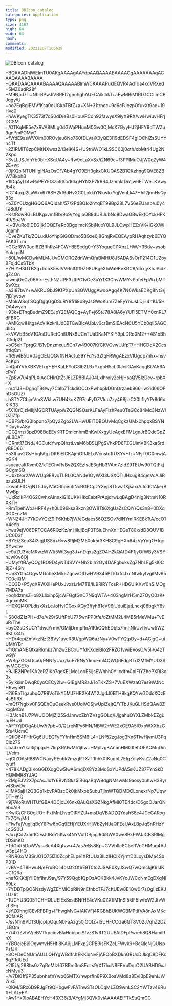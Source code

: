 ```yaml
---
title: DBIcon_catalog
categories: Application
type: png
size: 4167
high: 64
wide: 64
hash: 
comments: 
modified: 20221107T105629
---
```

![DBIcon_catalog][1]

[1]: data:image/png;base64,iVBORw0KGgoAAAANSUhEUgAAAEAAAABACAYAAAHdbkFIAAAABGdBTUEAALGPC/xh
+BQAAADhlWElmTU0AKgAAAAgAAYdpAAQAAAABAAAAGgAAAAAAAqACAAQAAAABAAAA
+QKADAAQAAAABAAAAQAAAAABlmWCKAAAPuklEQVR4Ad1ba4xdVRXed+5MZ6adR28f
+M9NpJ7TUNhrBPwJiVBREI2gnohghAUECAiklhkT+aEwMBiM1RLGCCiImCBJqgy/U
+oo2EqBglEMVfKsa0oUGkpTBtZ+a+XN+31trncc+9c6cPJezpOfuxXt9ae+19Hvc0
+hAVKyegTK3573f7qS0dD/eBs0Hou/PCdn93fawysX9lyX9RX/vwHwiuvHFrjDCSM
+/OTKqME5e7xRVA8MLg0dGWaPHunM0Gw0OjMsX7GyyHJ2jHFY9dTWZu3gnPmPOMyG
+fVfdE9asWVOim00ROvjeu6No760fDLVajX0yQE3l19dEDSF4gIOChIZsSUYYh4Tf
+2ZIRMiT8zpCMtNXwsz2/I3eiK4S+lU9tnW/O1kL9SC00j0oth/cbMt44Ug2N2Xpo
+3vLLJSJdhYb0bI+XSqUA4y+ffw9oLaXvSx/i2N69e+f3PPlMuOJjW0qZyW42E+wt
+0jKQpiNTUNIIgiNAzOsCF/Ab4gYO9EH3gkxCKUQAS2B1QKzhng9QVE8ZBW7BkbhB
+1lDqAyLbtwRxPEYEt3z59tCo16kgHYNXP7lr9R4JznmktDn1jw6ETWe+KVwy/b4k
+IG14uxp2LaWxx676SH2kf6dHvXG0LokkiYNkwkxYgjVenLk47Hhil2jnnHsQy83x
+oZ0Y0UzgHGQQ6AQIdah/57/2Pd8QIo2nYqBT99Bp28L7V56eEUanb/u0y4TJ8dUY
+KstRcwRGLBUKgxvmfBb/9o9/YoglpQB9dUBJubNo8DwaGBwEkfOYckHFK49/SoJW
+l+BVuRo9iDEGIjk1OQEFeRc0BgqimcKSbjNuoY0L9JLOwpHEZxVK+iGkXWiJgamh
+CveZKuTk/ZQLudUoYhpGiGQDmo5BGxe6j8GmjRvEQEAypRHAqhzyb6EYQFAK3T+m
+GGzf8W0ooI8ZBRhRz4FGW+BEScdg0+Y3YogueCI1XnzLHW/+3Bdv+ysobYukzprN
+60L/wMCDwkMLMJUvGMORQZdnWmQfaBMHU8J5ADA6vOrP214O1UZoyBFqjdCsSTbX
+ZHlYH3UTB2g+lm5X5eJVVRnIQtf9Z98UBgeXhWa9PvXRC8/d5xjyXhJAidkgZ4On
+iwmjOoCz06AIrnEsthNZUPF3zltPC1vOe3uYr1X3ChvWMYvPofetFpW+bMTSwXcz
+a3I87bvY+wAKRUGbJ9KfPXpUh3GWUggAwqoAgq4K7N0WkaEDKg8Nt3/j7jB1yvow
+MbkWSqLSQgDggGgDSuRY8fi1i8oByJsGWoKum7ZeEyYmJsLDj+4h1U/5HOA4wyah
+93k+ETngBudmZ9EEJpY2EfAQCg+AyF+j6StJ78A8iA6yYUFl5ETMY0xnRL7dFBRG
+AMKqwIHitgaAcVIKzk4lJd0BT8wBlcAUbLv6crBmSiEAcNCU5YCb0qlI5AGCdlDb
+kVAVbB5oV1OAsDURetGhilUNx8UCnTUaDKaNYKIY9pLDRd0M2++4S1bBhjC5dp2L
+oC5ehlTprgGI/B1vDnzmxuu5Cn7w49007KfCKVCvwUJfpT7+HHCDdX2CcsXtIqCm
+fR9wIB5UV0agOElJQGvfNHAc1u59YFdYs3ZtqFRWgAEzxVIUgdp7nhx+hsvPcKph
+nQpIYVhXBXVEIxgHEHKaLEYuG3lb2LBxYxgbH5cL0lJciiOAyKaqqBt7A56AcPvY
+Zp8w7u4qPLXiAoCHIrQtZtJ6LZR8BIAJ04LxIhroiy2eHjHsaQV5IzDev+rpbX+X
+m41J3HDghqTBGwy7Calb7TckdiOCGxPwhbpkDGhOrzaeb966+w2id06OFhD5OUZ/
+hSTYZCbjmVmSWkLw7UH4kqKZR7ruFyDZVIuu7zy468jIaCX0L1lyYPr8d6xKiK33
+fX1CrOjzMIIjMGCRTUAypWZQGNSOsrKLFaAyFlzhPeu0TeGCc84Mc3NzWIOZlZfp
+CBFS/brG3Iopono7pQy2Zgo2LWHwUElTDBOUvMqCgkzUMx0hpqxBSYNYDpybvA8y
+CG2rnz/3pzD98BdEEyKRTDmicnhmBnKwiXxgyUeAgxEFMLgnJrBQdcGpZyiLBDAT
+CRmt17ENdJ4CCutcYwpQIhztLvaM6bBSLjPgSVhkPD8FZGUimVBK3ka6rdyBEO66
+53thav2GsHbqFAgzDK6lEICKAjmORJELdVcnstdffUXYvHlz+NFjT0C0mwjAbGK4
+sucaeaKRvm02/kTEGhvRvBy2QXEzIsJE3gHb3VAm7zIdZ9TEUw90TQtFkjGCgm6Q
+Ubxt9or2AWWUq9ERvqTLRL0QANde1OyWXI3USXQTIJHcug84qetVoAJiRbxuSULH
+kwbhFlC7gNT5JbyIVaCRhaeuhNcBGPCpzYXep8T5wafXjsaxrAJod0tAkerBMwBp
+UxRoikP4O62CwhxAInnxiGI6UKKHkcEabtPrApjdrwLqBAgD4nig3NtmN10RXKTH
+RmTpehWoaHRF4y+h0L096ksaBkzn3OW8Tti6XgUaZsCQlY/Qs3n8+0DXq0CXEnZM
+WNZ4JH7YkDvYQtZ9IF6Khb7jW/eGdaes56OZSOv7dlNYmIRKE8kTtA/ccO1V4eYb
+rwu9ejV06DRTCCA6RQzKz/mHiIujBqP3TSiuEhnXnHEGeT80x/dD8QUV1BUC0D3f
+BYEiZSeuS4i3lgjUSSn+6vw8RjM2M50ok5r3KH8C9gHXn64zVyYnqO+IqcXYwstw
+e9uZU3VcMRwzWWl/5Wt3yg3J+nDqxs2gZO4H2kQAfD4F1jyOfWBy3VSYnJwKw6Oj
+UMyf/tBAyQOg1RO9D4yNT4SVY+Nh2bIh2Oy4DAFgbuksZgZNhLEg5kl0C8jZ+4Gh
+Un8YGh4OgwMDobeXM56ZgnwOIDwHV9345PTl0xfdJxnNtwkytvgiIMv95TC0eiQM
+DQ3D+P5yqXRWXlHePUxJvxzLrM7T8/IL9RlRYTosR+HD6UIKXvf0hSIMOg7MDA7s
+oqhdzmsZ+p8XLlixihp5jcWFGgfGnC7N9qWTA+403hgMrH5m27OyO0zK+0qqxmMK
+H0XQl4OPLdisxXzLeJoHvICGxxiXQy3ffyh81eV96iUduiEjstLnexj08bgkY8vL
+S8OdZ1zPH+d7e/v29/SUftPbU775wnPP3tfe/dZtMM2L4MB5rMeVMu+TvEuR/The
+byO3sDKUCY1dwcYrmV/OMIjDrmpRnA1KkCQhEDbts7ImhNkUvfIvUw5WZ8KL/34h
+HDr4cpiZmVkzNzt36Vy1uveR3U/gpWQ6azNy+V0wTYQtpDy+d+AGjgG+uiUMhYBr
+f1OmANBQtxaRkmkz7mzwZBCxUYfdKXdeiBIo2FRZO1vwiEVosC/v5li/64zTw9jY
+WBgZGQkDsu0/9NNfyUux/kuE7RNyYImoEml4QWQ6FdgBTxl2MfMYUD3ShvMGCE7o
+9JIB2NPd1KA2eRZlKo7geXELMoLooESijsEWhhh0YlIcdfm0pIFlYZhePXRI3o3x
+5ylksimDwqR0yoCECy2Iw+GIBgMR2aJ/1oTKxZS+7VuEXWzaO7es9WJNcH6wyo81
+2i6BhTIgaubqQ7R9VoTikY5MJ7HR2X4W12JgdJ0BTH9kgKQYwGDdoXQzE4sB1I6X
+mQf7Nglxv0FSQEhOuOsekRve0UolVOSjwUplZejtQ/YTbJKuGLHSdQAw8ZxxgMCm
+I3/JcnB1J7PWUOOMjZj25SdJmwcZbYZVsgGOLq/IJjgahuQYXLZMbkEZgLa/EHUd
+AF1/YjDOgAbUw7r7pb+0/QLreMPy6HN/NBW2+WE2xGE9A5lOxpWXXhzG5fe4UcmC
+QflQ64FHfrGg6UUEQFyFYfnHm5SM6lL4+LNf52zgJog3Kn6TIwHjvmU3PqClb27S
+badxmYka3ijhpgcHi7kqXR/JwMh1jhw+HMplvgKAn5nHMGftehOEACMuDmlLVeim
+qClZDAsR88WCNaxyPEubk2mzqRTXJT1hhk0tKugbL7EIgZdiyKsiZ2aNq0Ctyuff
+478KADg3IKoGGDXqgCw5IwA6mqDX8Yz3MqSxYUPdA5sKUZ87FYnSkDHQMMR8YJAQ
+2MgEJV2X7pcAcJlx1Y6BvNGkz5lB6qaBqW9dgNMswMs9aoxy0uhwH3ByrwISbwDy
+lIMX6ajH2QBGp1kbvPABscCk0ikMxobSubuTjlmWTQDMDCLonexrNp7UqwDTHxnQ
+9j7AloRtWHTUfGBA4DCjoLX6nkQALQaXGZNkgAfMl0TE4dc/D6goOJarQNeboAIR
+KwiC/GFG0gUO+IFxtMnLhvqOIRYZU+msDqVBADZQYdahS8c4JCcGARogTkZQYgMd
+FlwFajVugljqBcY6Pw6bGq9EHjYEUXrHjWbZyNJaQFEeUAxLBpJqSnRHzYLcGS0U
+Ju+jCd2xan1CrwJ0BoY5Kwk4NYVxtDBj5gi60iRWA0we8BkPWJJCBSRlMgzDSmKD
+TdGbR5DoWVyr+6uA4Xgtvw+47as7eBs8Kp+GVVbIIc8C5eRVcGHMug4AJw3pL4HQ
+RNR0x/M3SrJO1Q75lZl0ZcphELpe1XRfUUa3ILzIHCiKYjrmD0LxysDMa4SbP31D
+vBV+4T8HwuN/eFruBOli4csQ2Ot6E9T0tc2JSAE0XyJSwQ7wQmckjK9IJK+CfQRa
+nafGKKdjYIlDhfIhrJ9ay/97Y59Qgb1QpOsAOKBkk4JvKYcJWCcNmEgDXgNI69Lx
+7YDDTpQO6NzdyWgZEYMIOpRlN9nEfnbcTPJ7cftUEw8E1Ow0r7sOgIIzEKJLUz6t
+1UCYU3Q05TCHHQLUEIExSxstBNfHE4cVKu0ZXflM1nSl5kIF5IwfxW2JtvWzLSFq
+sYZOhhglCEvRFBPg+IFhwgMvG+lAKVFj4RGBhBUKWCBMPtlfVA8nAxMKcdOfalAR
+/ssN1n9PD13UjcptpOquN0FaAzg50jOQtZ+l5UHFCCGa6GT8V02J7qhZ2DzjLBQm
+7/47/ZvfvV/eBVTkpciovBlaHoblpciSfvzS1v6T2UUEAIDFpPwreh8Q8HamiRnX
+YBOcieBj9OgwmvH5Hti8KA9jLMFxp2CPB9lsFKZcLFWvk9+BcQlcNjQUlspPsfJK
+3C+DeCNUmAULLQHYgWBdfrJtEKKlqNvFjAEOoBXDknGRUcDJkqC8DFKc8q7RdUEd
+2l5Ug298bs0zZqRnMIzI67BRm3m8EcLs9/X17hcN8EEVuDqrO2UABHD9xJcNMyu3
+/v7Dl01f9P35ubnhefnYwb66MTX/nwprfIn8P9XBoaVMd8z8EvlBpE9ehIJW7uk5
+0KM/SRc6D9RJgFt9QHbgwFvFATnwSTsOLCqMLZQ9wnLSC2YWTzv46RufI+LALyEY
+Aw1Hx9IpABAEHYcH43X36/B/AYgMj3QVk0viAAAAAElFTkSuQmCC

